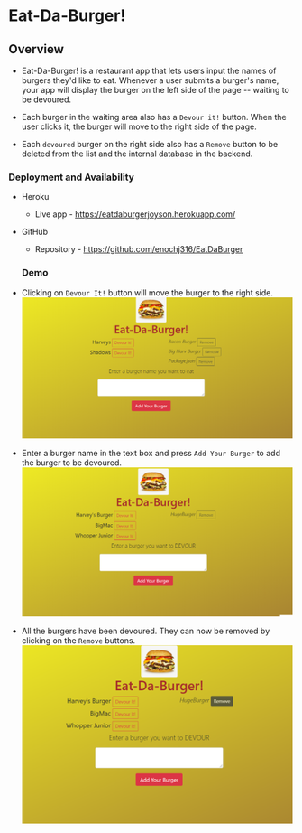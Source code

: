 # Eat-Da-Burger! 

## Overview

* Eat-Da-Burger! is a restaurant app that lets users input the names of burgers they'd like to eat. Whenever a user submits a burger's name, your app will display the burger on the left side of the page -- waiting to be devoured.

* Each burger in the waiting area also has a `Devour it!` button. When the user clicks it, the burger will move to the right side of the page.

* Each `devoured` burger on the right side also has a `Remove` button to be deleted from the list and the internal database in the backend.

### Deployment and Availability

* Heroku
  * Live app - https://eatdaburgerjoyson.herokuapp.com/
   
* GitHub
  * Repository - https://github.com/enochj316/EatDaBurger

  ### Demo

* Clicking on `Devour It!` button will move the burger to the right side.
    ![Demo Home Page](https://github.com/enochj316/EatDaBurger/blob/main/public/assets/image/Demo1.png)
* Enter a burger name in the text box and press `Add Your Burger` to add the burger to be devoured. 
    ![Demo Image home](public/assets/image/demo3.png)
* All the burgers have been devoured. They can now be removed by clicking on the `Remove` buttons.
    ![Demo Image home](public/assets/image/demo4.png)